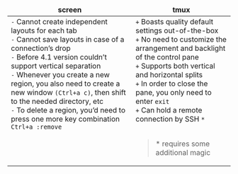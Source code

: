 <table>
  <thead>
    <tr>
      <td align="center"><b>screen</b></td>
      <td align="center"><b>tmux</b></td>
    </tr>
  </thead>
  <tbody>
    <tr>
      <td valign="top">
        <code>-</code> Cannot create independent layouts for each tab<br/>
        <code>-</code> Cannot save layouts in case of a connection’s drop<br/>
        <code>-</code> Before 4.1 version couldn’t support vertical separation<br/>
        <code>-</code> Whenever you create a new region, you also need to create a new window <code>(Ctrl+a c)</code>, then shift to the needed directory, etc<br/>
        <code>-</code> To delete a region, you’d need to press one more key combination <code>Ctrl+a :remove</code>
      </td>
      <td>
        <code>+</code> Boasts quality default settings out-of-the-box<br/>
        <code>+</code> No need to customize the arrangement and backlight of the control pane<br/>
        <code>+</code> Supports both vertical and horizontal splits<br/>
        <code>+</code> In order to close the pane, you only need to enter <code>exit</code><br/>
        <code>+</code> Can hold a remote connection by SSH <code>*</code><br/><br/>
        <blockquote>
          * requires some additional magic
        </blockquote>
      </td>
    </tr>
  </tbody>
</table>
